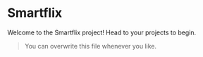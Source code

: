 # Smartflix
Welcome to the Smartflix project! Head to your projects to begin.

> You can overwrite this file whenever you like.
